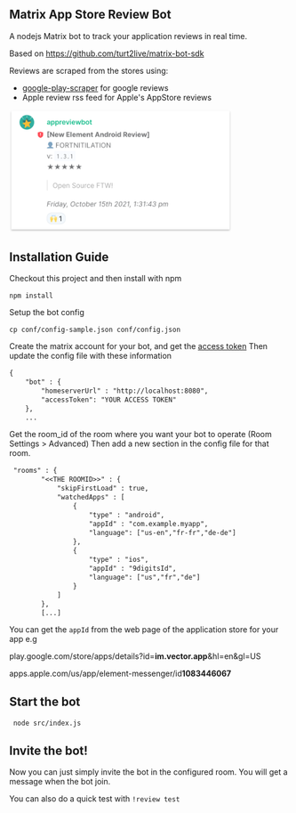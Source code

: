 ## Matrix App Store Review Bot


A nodejs Matrix bot to track your application reviews in real time.

Based on https://github.com/turt2live/matrix-bot-sdk

Reviews are scraped from the stores using:
- [google-play-scraper](https://github.com/facundoolano/google-play-scraper) for google reviews
- Apple review rss feed for Apple's AppStore reviews

<img src="review_message.png" width="400">


## Installation Guide

Checkout this project and then install with npm

````
npm install
````

Setup the bot config

````
cp conf/config-sample.json conf/config.json
````

Create the matrix account for your bot, and get the [access token](https://t2bot.io/docs/access_tokens/)
Then update the config file with these information

````
{
    "bot" : {
        "homeserverUrl" : "http://localhost:8080",
        "accessToken": "YOUR ACCESS TOKEN"
    },
    ...
````

Get the room_id of the room where you want your bot to operate (Room Settings > Advanced)
Then add a new section in the config file for that room.

````
 "rooms" : {
        "<<THE ROOMID>>" : {
            "skipFirstLoad" : true,
            "watchedApps" : [
                {
                    "type" : "android",
                    "appId" : "com.example.myapp",
                    "language": ["us-en","fr-fr","de-de"]
                },
                {
                    "type" : "ios",
                    "appId" : "9digitsId",
                    "language": ["us","fr","de"]
                }
            ]
        },
        [...]
````

You can get the `appId` from the web page of the application store for your app
e.g

 play.google.com/store/apps/details?id=**im.vector.app**&hl=en&gl=US
 
 apps.apple.com/us/app/element-messenger/id**1083446067**
 
 
 ## Start the bot
 
 ````
  node src/index.js
 ````
 
 
 ## Invite the bot!
 
 Now you can just simply invite the bot in the configured room.
 You will get a message when the bot join.
 
 You can also do a quick test with `!review test`
